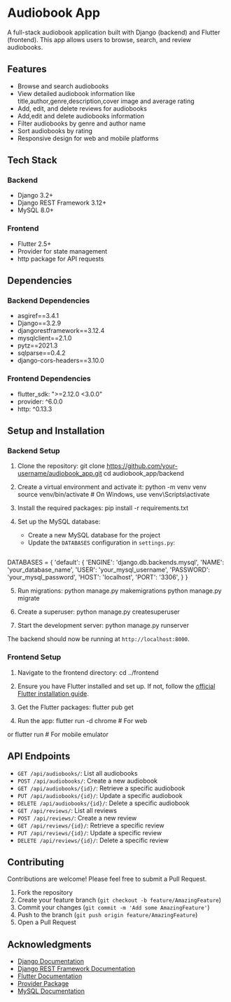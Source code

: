 # Audiobook App

A full-stack audiobook application built with Django (backend) and Flutter (frontend). This app allows users to browse, search, and review audiobooks.

## Features

- Browse and search audiobooks
- View detailed audiobook information like title,author,genre,description,cover image and average rating
- Add, edit, and delete reviews for audiobooks
- Add,edit and delete audiobooks information
- Filter audiobooks by genre and author name
- Sort audiobooks by rating
- Responsive design for web and mobile platforms

## Tech Stack

### Backend
- Django 3.2+
- Django REST Framework 3.12+
- MySQL 8.0+

### Frontend
- Flutter 2.5+
- Provider for state management
- http package for API requests

## Dependencies

### Backend Dependencies
- asgiref==3.4.1
- Django==3.2.9
- djangorestframework==3.12.4
- mysqlclient==2.1.0
- pytz==2021.3
- sqlparse==0.4.2
- django-cors-headers==3.10.0

### Frontend Dependencies
- flutter_sdk: ">=2.12.0 <3.0.0"
- provider: ^6.0.0
- http: ^0.13.3

## Setup and Installation

### Backend Setup

1. Clone the repository:
git clone https://github.com/your-username/audiobook_app.git
cd audiobook_app/backend


2. Create a virtual environment and activate it:
python -m venv venv
source venv/bin/activate  # On Windows, use venv\Scripts\activate


3. Install the required packages:
pip install -r requirements.txt


4. Set up the MySQL database:
   - Create a new MySQL database for the project
   - Update the `DATABASES` configuration in `settings.py`:
     ```
DATABASES = {
'default': {
'ENGINE': 'django.db.backends.mysql',
'NAME': 'your_database_name',
'USER': 'your_mysql_username',
'PASSWORD': 'your_mysql_password',
'HOST': 'localhost',
'PORT': '3306',
}
}


5. Run migrations:
python manage.py makemigrations
python manage.py migrate


7. Create a superuser:
python manage.py createsuperuser


8. Start the development server:
python manage.py runserver


The backend should now be running at `http://localhost:8000`.

### Frontend Setup

1. Navigate to the frontend directory:
cd ../frontend


2. Ensure you have Flutter installed and set up. If not, follow the [official Flutter installation guide](https://flutter.dev/docs/get-started/install).

3. Get the Flutter packages:
flutter pub get


4. Run the app:
flutter run -d chrome  # For web

or
flutter run  # For mobile emulator


## API Endpoints

- `GET /api/audiobooks/`: List all audiobooks
- `POST /api/audiobooks/`: Create a new audiobook
- `GET /api/audiobooks/{id}/`: Retrieve a specific audiobook
- `PUT /api/audiobooks/{id}/`: Update a specific audiobook
- `DELETE /api/audiobooks/{id}/`: Delete a specific audiobook
- `GET /api/reviews/`: List all reviews
- `POST /api/reviews/`: Create a new review
- `GET /api/reviews/{id}/`: Retrieve a specific review
- `PUT /api/reviews/{id}/`: Update a specific review
- `DELETE /api/reviews/{id}/`: Delete a specific review

## Contributing

Contributions are welcome! Please feel free to submit a Pull Request.

1. Fork the repository
2. Create your feature branch (`git checkout -b feature/AmazingFeature`)
3. Commit your changes (`git commit -m 'Add some AmazingFeature'`)
4. Push to the branch (`git push origin feature/AmazingFeature`)
5. Open a Pull Request


## Acknowledgments

- [Django Documentation](https://docs.djangoproject.com/)
- [Django REST Framework Documentation](https://www.django-rest-framework.org/)
- [Flutter Documentation](https://flutter.dev/docs)
- [Provider Package](https://pub.dev/packages/provider)
- [MySQL Documentation](https://dev.mysql.com/doc/)
      
